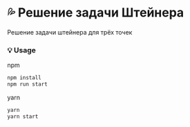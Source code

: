 # :sweat_drops: Решение задачи Штейнера

Решение задачи штейнера для трёх точек

### :bulb: Usage

npm

```bash
npm install
npm run start
```

yarn

```bash
yarn
yarn start
```
